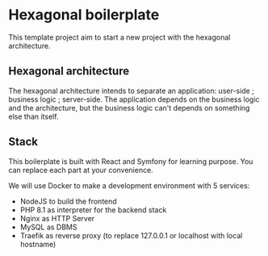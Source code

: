 # Hexagonal boilerplate

This template project aim to start a new project with the hexagonal architecture.

## Hexagonal architecture

The hexagonal architecture intends to separate an application: user-side ; business logic ; server-side. The application depends on the business logic and the architecture, but the business logic can't depends on something else than itself.

## Stack

This boilerplate is built with React and Symfony for learning purpose. You can replace each part at your convenience.

We will use Docker to make a development environment with 5 services:

- NodeJS to build the frontend
- PHP 8.1 as interpreter for the backend stack
- Nginx as HTTP Server
- MySQL as DBMS
- Traefik as reverse proxy (to replace 127.0.0.1 or localhost with local hostname)
